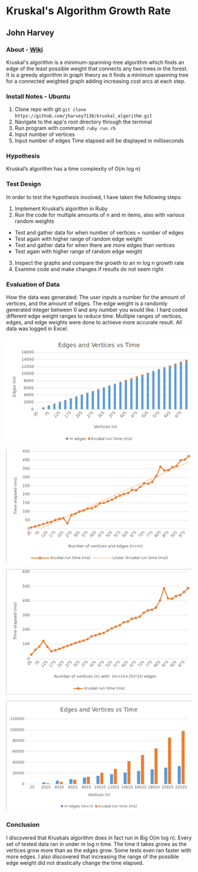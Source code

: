 Kruskal's Algorithm Growth Rate
===============================

## John Harvey

### About - [Wiki](https://en.wikipedia.org/wiki/Kruskal%27s_algorithm "Kruskal's algorithm")
Kruskal's algorithm is a minimum-spanning-tree algorithm which finds an edge of the least possible weight that connects any two trees in the forest. It is a greedy algorithm in graph theory as it finds a minimum spanning tree for a connected weighted graph adding increasing cost arcs at each step.

### Install Notes - Ubuntu
1. Clone repo with git `git clone https://github.com/jharvey7136/kruskal_algorithm.git`
2. Navigate to the app's root directory through the terminal
3. Run program with command: `ruby run.rb`
4. Input number of vertices
5. Input number of edges
Time elapsed will be displayed in milliseconds

### Hypothesis
Kruskal’s algorithm has a time complexity of O(m log n)

### Test Design
In order to test the hypothesis involved, I have taken the following steps:

1. Implement Kruskal’s algorithm in Ruby
2. Run the code for multiple amounts of n and m items, also with various random weights
  * Test and gather data for when number of vertices = number of edges
  * Test again with higher range of random edge weight
  * Test and gather data for when there are more edges than vertices
  * Test again with higher range of random edge weight
3. Inspect the graphs and compare the growth to an m log n growth rate
4. Examine code and make changes if results do not seem right

### Evaluation of Data
How the data was generated: The user inputs a number for the amount of vertices, and the amount of edges. The edge weight is a randomly generated integer between 0 and any number you would like. I hard coded different edge weight ranges to reduce time. Multiple ranges of vertices, edges, and edge weights were done to achieve more accurate result. All data was logged in Excel.

![Alt text](img/graph1.png)

![Alt text](img/graph2.png)

![Alt text](img/graph3.png)

![Alt text](img/graph4.png)

### Conclusion
I discovered that Kruskals algorithm does in fact run in Big O(m log n). Every set of tested data ran in under m log n time. The time it takes grows as the vertices grow more than as the edges grow. Some tests even ran faster with more edges. I also discovered that increasing the range of the possible edge weight did not drastically change the time elapsed.

